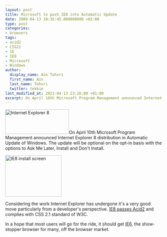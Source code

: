 ```yaml
---
layout: post
title: Microsoft to push IE8 into Automatic Update
date: 2009-04-13 10:35:45.000000000 +02:00
type: post
categories:
- browsers
tags:
- acid2
- CSS21
- IE
- IE8
- Microsoft
- Windows
author:
  display_name: Ain Tohvri
  first_name: Ain
  last_name: Tohvri
  twitter: tekkie
last_modified_at: 2021-04-13 23:26:00 +01:00
excerpt: On April 10th Microsoft Program Management announced Internet Explorer 8 distribution in Automatic Update of Windows.
---
```

<img class="teaser-image--left" title="Internet Explorer 8" src="{{ site.baseurl }}/assets/ie8_logo.jpg" alt="Internet Explorer 8" width="204" height="79" />On April 10th Microsoft Program Management announced Internet Explorer 8 distribution in Automatic Update of Windows. The update will be optional on the opt-in basis with the options to Ask Me Later, Install and Don't Install.<!--more-->

<a title="IE8 install screen" href="/assets/uploads/2009/04/wuwelcomevista.png"><img class="size-medium wp-image-388 alignright" title="IE8 install screen" src="{{ site.baseurl }}/assets/wuwelcomevista-300x222.png" alt="IE8 install screen" width="180" height="133" /></a>

Considering the work Internet Explorer has undergone it's a very good move particularly from a developer's perspective. [IE8 passes Acid2](/browsers/internet-explorer-8-to-pass-acid2) and complies with CSS 2.1 standard of W3C.

In a hope that most users will go for the ride, it should get <abbr title="Internet Explorer 6">IE6</abbr>, the show-stopper browser for many, off the browser market.
